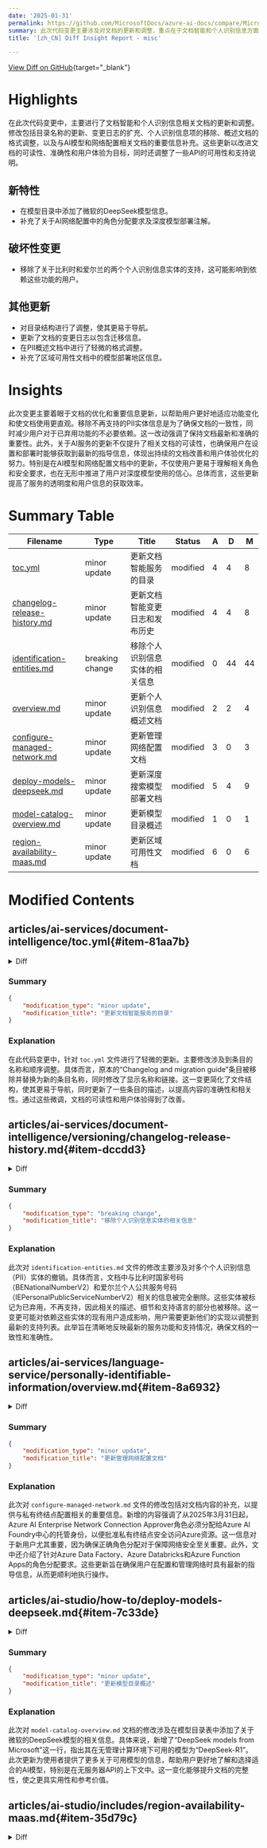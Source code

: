 ```yaml
---
date: '2025-01-31'
permalink: https://github.com/MicrosoftDocs/azure-ai-docs/compare/MicrosoftDocs:62147e0...MicrosoftDocs:7db5cb6
summary: 此次代码变更主要涉及对文档的更新和调整，重点在于文档智能和个人识别信息方面。主要修改包括更新目录名称、扩充变更日志、移除个人识别信息项、调整概述文档格式，以及补充与AI模型和网络配置相关的重要信息。这些变更旨在提升文档的可读性、准确性和用户体验，同时也调整了一些API的可用性及支持说明。此外，新增了微软的DeepSeek模型信息，并突出了AI网络配置中的角色分配要求和深度模型部署的重要信息。需要注意的是，移除了比利时和爱尔兰的个人识别信息实体支持，可能影响部分用户。整体来看，此次更新优化了文档结构，提升了服务透明度，并提高了用户获取信息的效率。
title: '[zh_CN] Diff Insight Report - misc'

---
```


[View Diff on GitHub](https://github.com/MicrosoftDocs/azure-ai-docs/compare/MicrosoftDocs:62147e0...MicrosoftDocs:7db5cb6){target="_blank"}

# Highlights
在此次代码变更中，主要进行了文档智能和个人识别信息相关文档的更新和调整。修改包括目录名称的更新、变更日志的扩充、个人识别信息项的移除、概述文档的格式调整，以及与AI模型和网络配置相关文档的重要信息补充。这些更新以改进文档的可读性、准确性和用户体验为目标，同时还调整了一些API的可用性和支持说明。

## 新特性
- 在模型目录中添加了微软的DeepSeek模型信息。
- 补充了关于AI网络配置中的角色分配要求及深度模型部署注解。

## 破坏性变更
- 移除了关于比利时和爱尔兰的两个个人识别信息实体的支持，这可能影响到依赖这些功能的用户。

## 其他更新
- 对目录结构进行了调整，使其更易于导航。
- 更新了文档的变更日志以包含迁移信息。
- 在PII概述文档中进行了轻微的格式调整。
- 补充了区域可用性文档中的模型部署地区信息。

# Insights
此次变更主要着眼于文档的优化和重要信息更新，以帮助用户更好地适应功能变化和使文档使用更直观。移除不再支持的PII实体信息是为了确保文档的一致性，同时减少用户对于已弃用功能的不必要依赖。这一改动强调了保持文档最新和准确的重要性。此外，关于AI服务的更新不仅提升了相关文档的可读性，也确保用户在设置和部署时能够获取到最新的指导信息，体现出持续的文档改善和用户体验优化的努力。特别是在AI模型和网络配置文档中的更新，不仅使用户更易于理解相关角色和安全要求，也在无形中推进了用户对深度模型使用的信心。总体而言，这些更新提高了服务的透明度和用户信息的获取效率。

# Summary Table
|  Filename  | Type |    Title    | Status | A  | D  | M  |
|------------|------|-------------|--------|----|----|----|
| [toc.yml](#item-81aa7b) | minor update | 更新文档智能服务的目录 | modified | 4 | 4 | 8 | 
| [changelog-release-history.md](#item-dccdd3) | minor update | 更新文档智能变更日志和发布历史 | modified | 4 | 4 | 8 | 
| [identification-entities.md](#item-9bf762) | breaking change | 移除个人识别信息实体的相关信息 | modified | 0 | 44 | 44 | 
| [overview.md](#item-8a6932) | minor update | 更新个人识别信息概述文档 | modified | 2 | 2 | 4 | 
| [configure-managed-network.md](#item-dc9c50) | minor update | 更新管理网络配置文档 | modified | 3 | 0 | 3 | 
| [deploy-models-deepseek.md](#item-7c33de) | minor update | 更新深度搜索模型部署文档 | modified | 5 | 4 | 9 | 
| [model-catalog-overview.md](#item-278001) | minor update | 更新模型目录概述 | modified | 1 | 0 | 1 | 
| [region-availability-maas.md](#item-35d79c) | minor update | 更新区域可用性文档 | modified | 6 | 0 | 6 | 


# Modified Contents
## articles/ai-services/document-intelligence/toc.yml{#item-81aa7b}

<details>
<summary>Diff</summary>
````diff
@@ -37,9 +37,6 @@ items:
     href: service-limits.md
   - name: Document Intelligence client libraries
     items:
-      - name: Changelog and migration guide
-        displayName: latest, update, beta, package, preview, version
-        href: changelog-release-history.md
       - name: "SDK targets: REST API v4.0 2024-11-30 latest (GA)"
         displayName: get started, installation, downloads, documentAnalysisClient, document analysis client, Azure AD, Azure Active Directory, identity, changelog, package, version,AzureKeyCredential, Azure key credential, key, endpoint
         href: sdk-overview-v4-0.md
@@ -52,7 +49,10 @@ items:
       - name:  "SDK targets: REST API v2.1 (GA)"
         displayName: get started, installation, downloads, formRecognizerClientClient, form recognizer client, Azure AD, Azure Active Directory, identity, changelog, package, version,AzureKeyCredential, Azure key credential, key, endpoint
         href: v21/sdk-overview-v2-1.md
-  - name: FAQ
+  - name: Changelog and migration guide
+    displayName: latest, update, beta, package, preview, version
+    href: changelog-release-history.md      
+  - name: Frequently asked questions (FAQ)
     displayName: storage, security, privacy, help, support, versions, development, migrate, migration, cognitive, applied, form recognizer, form, recognizer
     href: faq.yml
 - name: Prebuilt models
````
</details>

### Summary

```json
{
    "modification_type": "minor update",
    "modification_title": "更新文档智能服务的目录"
}
```

### Explanation
在此代码变更中，针对 `toc.yml` 文件进行了轻微的更新。主要修改涉及到条目的名称和顺序调整。具体而言，原本的“Changelog and migration guide”条目被移除并替换为新的条目名称，同时修改了显示名称和链接。这一变更简化了文件结构，使其更易于导航，同时更新了一些条目的描述，以提高内容的准确性和相关性。通过这些微调，文档的可读性和用户体验得到了改善。

## articles/ai-services/document-intelligence/versioning/changelog-release-history.md{#item-dccdd3}

<details>
<summary>Diff</summary>
````diff
@@ -1,7 +1,7 @@
 ---
-title: Document Intelligence changelog and release history
+title: Document Intelligence changelog, release history, and migration guide
 titleSuffix: Azure AI services
-description: A version-based description of Document Intelligence feature and capability releases, changes, enhancements,  and updates.
+description: A version-based description of Document Intelligence feature and capability releases, changes, enhancements, migration guidance, and updates.
 author: laujan
 manager: nitinme
 ms.service: azure-ai-document-intelligence
@@ -15,7 +15,7 @@ ms.author: lajanuar
 <!-- markdownlint-disable MD051 -->
 <!-- markdownlint-disable MD024 -->
 
-# SDK changelog and release history
+# SDK changelog, release history, and migration guide
 
 This reference article provides a version-based description of Document Intelligence feature and capability releases, changes, updates, and enhancements.
 
@@ -414,7 +414,7 @@ This release includes the following updates:
 This release includes the following updates:
 
 > [!IMPORTANT]
-> The `DocumentAnalysisClient` and `DocumentModelAdministrationClient` now target API v3.0 GA, released 2022-08-31. These clients are no longer supported by APIs 2020-06-30-preview or earlier.
+> The `DocumentAnalysisClient` and `DocumentModelAdministrationClient` now target API v3.0 GA, released 2022-08-31. Document Intelligence no longer supports clients from 2020-06-30-preview APIs or earlier.
 
 ### [**C#**](#tab/csharp)
 
````
</details>

### Summary

```json
{
    "modification_type": "minor update",
    "modification_title": "更新文档智能变更日志和发布历史"
}
```

### Explanation
此次对 `changelog-release-history.md` 文件的修改主要是为了增强文档的描述和清晰度。文件的标题和描述中添加了 "migration guide"（迁移指南）的内容，以便于用户理解不仅是变更日志，还有迁移相关的信息。此外，文件内部的一些表述也进行了细微调整，例如明确指出不再支持较早版本的客户端。这些更改旨在提供更全面的信息，帮助用户更好地掌握文档智能服务的版本更新和迁移策略，从而提升用户体验。

## articles/ai-services/language-service/personally-identifiable-information/includes/identification-entities.md{#item-9bf762}

<details>
<summary>Diff</summary>
````diff
@@ -370,30 +370,6 @@ The following entities are grouped and listed by country/region:
       
    :::column-end:::
 :::row-end:::
-:::row:::
-    :::column span="":::
-        **Entity**
-
-        Belgium national number V2
-
-    :::column-end:::
-    :::column span="2":::
-        **Details**
-
-        To get this entity category, add `BENationalNumberV2` to the `piiCategories` parameter. `BENationalNumberV2` will be returned in the API response if detected.
-      
-        Also returned with `domain=phi`.
-
-        This entity is deprecated
-
-    :::column-end:::
-    :::column span="":::
-      **Supported languages**
-
-      `fr`, `de`
-      
-   :::column-end:::
-:::row-end:::
 
 :::row:::
     :::column span="":::
@@ -1168,26 +1144,6 @@ The following entities are grouped and listed by country/region:
       
    :::column-end:::
 :::row-end:::
-:::row:::
-    :::column span="":::
- 
-        Ireland Personal Public Service (PPS) Number v2
-
-    :::column-end:::
-    :::column span="2":::
-
-        To get this entity category, add `IEPersonalPublicServiceNumberV2` to the `piiCategories` parameter. `IEPersonalPublicServiceNumberV2` will be returned in the API response if detected.
-
-        This entity is deprecated
-      
-    :::column-end:::
-    :::column span="":::
-      **Supported languages**
-
-      `en`
-      
-   :::column-end:::
-:::row-end:::
 
 ### Israel
 
````
</details>

### Summary

```json
{
    "modification_type": "breaking change",
    "modification_title": "移除个人识别信息实体的相关信息"
}
```

### Explanation
此次对 `identification-entities.md` 文件的修改主要涉及对多个个人识别信息（PII）实体的撤销。具体而言，文档中与比利时国家号码（BENationalNumberV2）和爱尔兰个人公共服务号码（IEPersonalPublicServiceNumberV2）相关的信息被完全删除。这些实体被标记为已弃用，不再支持，因此相关的描述、细节和支持语言的部分也被移除。这一变更可能对依赖这些实体的现有用户造成影响，用户需要更新他们的实现以调整到最新的支持列表。此举旨在清晰地反映最新的服务功能和支持情况，确保文档的一致性和准确性。

## articles/ai-services/language-service/personally-identifiable-information/overview.md{#item-8a6932}

<details>
<summary>Diff</summary>
````diff
@@ -18,11 +18,11 @@ PII detection is one of the features offered by [Azure AI Language](../overview.
 
 ## What's new
 
-The Text PII and Conversational PII detection preview API (version `2024-11-15-preview`) now supports the option to mask detected sensitive entities with a label beyond just redaction characters. Customers have the option to specify if personally identifiable information content such as names and phone numbers, i.e. `“John Doe received a call from 424-878-9192”`, are masked with a redaction character, i.e. `“******** received a call from ************”`, or masked with an entity label, i.e. `“[PERSON_1] received a call from [PHONENUMBER_1]”`. More on how to specify the redaction policy style for your outputs can be found in our [how-to guides](how-to-call.md). 
+The Text PII and Conversational PII detection preview API (version `2024-11-15-preview`) now supports the option to mask detected sensitive entities with a label beyond just redaction characters. Customers have the option to specify if personally identifiable information content such as names and phone numbers, i.e. `"John Doe received a call from 424-878-9192"`, are masked with a redaction character, i.e. `"******** received a call from ************"`, or masked with an entity label, i.e. `"[PERSON_1] received a call from [PHONENUMBER_1]"`. More on how to specify the redaction policy style for your outputs can be found in our [how-to guides](how-to-call.md). 
 
 The Conversational PII detection models (both version `2024-11-01-preview` and `GA`) have been updated to provide enhanced AI quality and accuracy. The numeric identifier entity type now also includes Drivers License and Medicare Beneficiary Identifier.
 
-As of June 2024, we now provide General Availability support for the Conversational PII service (English-language only). Customers can now redact transcripts, chats, and other text written in a conversational style (i.e. text with “um”s, “ah”s, multiple speakers, and the spelling out of words for more clarity) with better confidence in AI quality, Azure SLA support and production environment support, and enterprise-grade security in mind.
+As of June 2024, we now provide General Availability support for the Conversational PII service (English-language only). Customers can now redact transcripts, chats, and other text written in a conversational style (i.e. text with "um"s, "ah"s, multiple speakers, and the spelling out of words for more clarity) with better confidence in AI quality, Azure SLA support and production environment support, and enterprise-grade security in mind.
 
 > [!TIP]
 > Try out PII detection [in Azure AI Foundry portal](https://ai.azure.com/explore/language), where you can [utilize a currently existing Language Studio resource or create a new Azure AI Foundry resource](../../../ai-studio/ai-services/connect-ai-services.md)
````
</details>

### Summary

```json
{
    "modification_type": "minor update",
    "modification_title": "更新个人识别信息概述文档"
}
```

### Explanation
此次对 `overview.md` 文件的修改主要是对文本格式进行了细微调整，同时修正了一些标点和引号的使用，以提高文档的可读性。这些变化虽然不影响功能和内容，但提升了整体的文档质量。具体而言，文中的示例内容格式和字符引号的使用被进行了统一，确保在描述个人识别信息(PII)检测功能时保持一致性。此外，关于新特性的介绍更加明确，包括数据遮蔽的多种方式和对会话PII服务的全面支持。这些修改使得用户在浏览文档时能够更清楚地理解各项功能和用法。

## articles/ai-studio/how-to/configure-managed-network.md{#item-dc9c50}

<details>
<summary>Diff</summary>
````diff
@@ -845,6 +845,9 @@ When you create a private endpoint for hub dependency resources, such as Azure S
 
 A private endpoint is automatically created for a connection if the target resource is an Azure resource listed previously. A valid target ID is expected for the private endpoint. A valid target ID for the connection can be the Azure Resource Manager ID of a parent resource. The target ID is also expected in the target of the connection or in `metadata.resourceid`. For more on connections, see [How to add a new connection in Azure AI Foundry portal](connections-add.md).
 
+> [!IMPORTANT]
+> As of March 31st 2025, the Azure AI Enterprise Network Connection Approver role must be assigned to the Azure AI Foundry hub's managed identity to approve private endpoints to securely access your Azure resources from the managed virtual network. This does not impact existing resources with approved private endpoints as the role is correctly assigned by the service. For new resources, please ensure the role is assigned to the hub's managed identity. For Azure Data Factory, Azure Databricks, and Azure Function Apps, the Contributor role should instead be assigned to your hub's managed identity. This role assignment is applicable to both User-assigned identity and System-assigned identity workspaces. 
+
 ## Select an Azure Firewall version for allowed only approved outbound (Preview)
 
 An Azure Firewall is deployed if an FQDN outbound rule is created while in the _allow only approved outbound_ mode. Charges for the Azure Firewall are included in your billing. By default, a __Standard__ version of AzureFirewall is created. Optionally, you can select to use a __Basic__ version. You can change the firewall version used as needed. To figure out which version is best for you, visit [Choose the right Azure Firewall version](/azure/firewall/choose-firewall-sku).
````
</details>

### Summary

```json
{
    "modification_type": "minor update",
    "modification_title": "更新管理网络配置文档"
}
```

### Explanation
此次对 `configure-managed-network.md` 文件的修改包括对文档内容的补充，以提供与私有终结点配置相关的重要信息。新增的内容强调了从2025年3月31日起，Azure AI Enterprise Network Connection Approver角色必须分配给Azure AI Foundry中心的托管身份，以便批准私有终结点安全访问Azure资源。这一信息对于新用户尤其重要，因为确保正确角色分配对于保障网络安全至关重要。此外，文中还介绍了针对Azure Data Factory、Azure Databricks和Azure Function Apps的角色分配要求。这些更新旨在确保用户在配置和管理网络时具有最新的指导信息，从而更顺利地执行操作。

## articles/ai-studio/how-to/deploy-models-deepseek.md{#item-7c33de}

<details>
<summary>Diff</summary>
````diff
@@ -21,6 +21,7 @@ zone_pivot_groups: azure-ai-model-catalog-samples-chat
 In this article, you learn about DeepSeek-R1 and how to use them.
 DeepSeek-R1 excels at reasoning tasks using a step-by-step training process, such as language, scientific reasoning, and coding tasks. It features 671B total parameters with 37B active parameters, and 128k context length.
 
+[!INCLUDE [models-preview](../includes/models-preview.md)]
 
 
 ::: zone pivot="programming-language-python"
@@ -240,7 +241,7 @@ print_stream(result)
 
 ### Apply content safety
 
-The Azure AI model inference API supports [Azure AI content safety](https://aka.ms/azureaicontentsafety). When you use deployments with Azure AI content safety turned on, inputs and outputs pass through an ensemble of classification models aimed at detecting and preventing the output of harmful content. The content filtering system detects and takes action on specific categories of potentially harmful content in both input prompts and output completions.
+The Azure AI model inference API supports [Azure AI content safety](https://aka.ms/azureaicontentsafety). When you use deployments with Azure AI content safety turned on, inputs and outputs pass through an ensemble of classification models aimed at detecting and preventing the output of harmful content. The content filtering (preview) system detects and takes action on specific categories of potentially harmful content in both input prompts and output completions.
 
 The following example shows how to handle events when the model detects harmful content in the input prompt and content safety is enabled.
 
@@ -507,7 +508,7 @@ for await (const event of sses) {
 
 ### Apply content safety
 
-The Azure AI model inference API supports [Azure AI content safety](https://aka.ms/azureaicontentsafety). When you use deployments with Azure AI content safety turned on, inputs and outputs pass through an ensemble of classification models aimed at detecting and preventing the output of harmful content. The content filtering system detects and takes action on specific categories of potentially harmful content in both input prompts and output completions.
+The Azure AI model inference API supports [Azure AI content safety](https://aka.ms/azureaicontentsafety). When you use deployments with Azure AI content safety turned on, inputs and outputs pass through an ensemble of classification models aimed at detecting and preventing the output of harmful content. The content filtering (preview) system detects and takes action on specific categories of potentially harmful content in both input prompts and output completions.
 
 The following example shows how to handle events when the model detects harmful content in the input prompt and content safety is enabled.
 
@@ -800,7 +801,7 @@ StreamMessageAsync(client).GetAwaiter().GetResult();
 
 ### Apply content safety
 
-The Azure AI model inference API supports [Azure AI content safety](https://aka.ms/azureaicontentsafety). When you use deployments with Azure AI content safety turned on, inputs and outputs pass through an ensemble of classification models aimed at detecting and preventing the output of harmful content. The content filtering system detects and takes action on specific categories of potentially harmful content in both input prompts and output completions.
+The Azure AI model inference API supports [Azure AI content safety](https://aka.ms/azureaicontentsafety). When you use deployments with Azure AI content safety turned on, inputs and outputs pass through an ensemble of classification models aimed at detecting and preventing the output of harmful content. The content filtering (preview) system detects and takes action on specific categories of potentially harmful content in both input prompts and output completions.
 
 The following example shows how to handle events when the model detects harmful content in the input prompt and content safety is enabled.
 
@@ -1086,7 +1087,7 @@ The last message in the stream has `finish_reason` set, indicating the reason fo
 
 ### Apply content safety
 
-The Azure AI model inference API supports [Azure AI content safety](https://aka.ms/azureaicontentsafety). When you use deployments with Azure AI content safety turned on, inputs and outputs pass through an ensemble of classification models aimed at detecting and preventing the output of harmful content. The content filtering system detects and takes action on specific categories of potentially harmful content in both input prompts and output completions.
+The Azure AI model inference API supports [Azure AI content safety](https://aka.ms/azureaicontentsafety). When you use deployments with Azure AI content safety turned on, inputs and outputs pass through an ensemble of classification models aimed at detecting and preventing the output of harmful content. The content filtering (preview) system detects and takes action on specific categories of potentially harmful content in both input prompts and output completions.
 
 The following example shows how to handle events when the model detects harmful content in the input prompt and content safety is enabled.
 
````
</details>

### Summary

```json
{
    "modification_type": "minor update",
    "modification_title": "更新深度搜索模型部署文档"
}
```

### Explanation
此次对 `deploy-models-deepseek.md` 文档的修改主要是增强了内容安全部分的描述，并添加了一条包含重要信息的提示。修改后，内容安全系统被明确标注为“预览”版本，告知用户该功能依然在测试阶段。这一变化提升了用户对可能存在的风险的认识，并强调在进行模型部署时采用内容安全措施的重要性。此外，文档中重复性较高的内容也经过了简化和统一，确保信息传达更加清晰。整体而言，这些更新为用户提供了更为准确和及时的指导，帮助他们在使用DeepSeek-R1模型时有效地管理和部署与内容安全相关的功能。

## articles/ai-studio/how-to/model-catalog-overview.md{#item-278001}

<details>
<summary>Diff</summary>
````diff
@@ -79,6 +79,7 @@ Model | Managed compute | Serverless API (pay-per-token)
 --|--|--
 AI21 family models | Not available | Jamba-1.5-Mini <br> Jamba-1.5-Large
 Cohere family models | Not available | Cohere-command-r-plus-08-2024 <br> Cohere-command-r-08-2024 <br> Cohere-command-r-plus <br> Cohere-command-r <br> Cohere-embed-v3-english <br> Cohere-embed-v3-multilingual <br> Cohere-rerank-v3-english <br> Cohere-rerank-v3-multilingual
+DeepSeek models from Microsoft | Not available | DeepSeek-R1
 Gretel | Not available | Gretel-Navigator
 Healthcare AI family Models | MedImageParse<BR>  MedImageInsight<BR>  CxrReportGen<BR>  Virchow<BR>  Virchow2<BR>  Prism<BR>  BiomedCLIP-PubMedBERT<BR>  microsoft-llava-med-v1.5<BR>  m42-health-llama3-med4<BR>  biomistral-biomistral-7b<BR>  microsoft-biogpt-large-pub<BR>  microsoft-biomednlp-pub<BR>  stanford-crfm-biomedlm<BR>  medicalai-clinicalbert<BR>  microsoft-biogpt<BR>  microsoft-biogpt-large<BR>  microsoft-biomednlp-pub<BR> | Not Available
 JAIS | Not available | jais-30b-chat
````
</details>

### Summary

```json
{
    "modification_type": "minor update",
    "modification_title": "更新模型目录概述"
}
```

### Explanation
此次对 `model-catalog-overview.md` 文档的修改涉及在模型目录表中添加了关于微软的DeepSeek模型的相关信息。具体来说，新增了“DeepSeek models from Microsoft”这一行，指出其在无管理计算环境下可用的模型为“DeepSeek-R1”。此次更新为使用者提供了更多关于可用模型的信息，帮助用户更好地了解和选择适合的AI模型，特别是在无服务器API的上下文中。这一变化能够提升文档的完整性，使之更具实用性和参考价值。

## articles/ai-studio/includes/region-availability-maas.md{#item-35d79c}

<details>
<summary>Diff</summary>
````diff
@@ -24,6 +24,12 @@ Cohere Rerank v3 - Multilingual   |  [Microsoft Managed countries/regions](/part
 Cohere Embed v3 - English    |  [Microsoft Managed countries/regions](/partner-center/marketplace/tax-details-marketplace#microsoft-managed-countriesregions) <br> Japan <br> Qatar   |East US <br> East US 2 <br> North Central US <br> South Central US <br> Sweden Central <br> West US <br> West US 3    | Not available       |
 Cohere Embed v3 -  Multilingual    |  [Microsoft Managed countries/regions](/partner-center/marketplace/tax-details-marketplace#microsoft-managed-countriesregions) <br> Japan <br> Qatar   |East US <br> East US 2 <br> North Central US <br> South Central US <br> Sweden Central <br> West US <br> West US 3    | Not available       |
 
+### DeepSeek models from Microsoft
+
+| Model | Offer Availability Region  | Hub/Project Region for Deployment  | Hub/Project Region for Fine tuning  |
+|---------|---------|---------|---------|
+DeepSeek-R1                       | Not applicable | East US <br> East US 2 <br> North Central US <br> South Central US <br> West US <br> West US 3  | Not available       |
+
 
 ### Gretel models
 
````
</details>

### Summary

```json
{
    "modification_type": "minor update",
    "modification_title": "更新区域可用性文档"
}
```

### Explanation
在 `region-availability-maas.md` 文档的最近修改中，增加了关于微软DeepSeek模型的信息。新加入的部分专门介绍了“DeepSeek models from Microsoft”，包括DeepSeek-R1模型的可用性和相关部署地区。具体来说，该模型的部署地区包括东部美国、东部美国2、中北部美国、南中部美国、西部美国及西部美国3，而在微服务的提供上标注为“不适用”。这一更新显著提升了文档的内容丰富性，使用户能够更明确地了解DeepSeek模型的可用性和部署选项，从而优化其在不同地区的应用策略。


